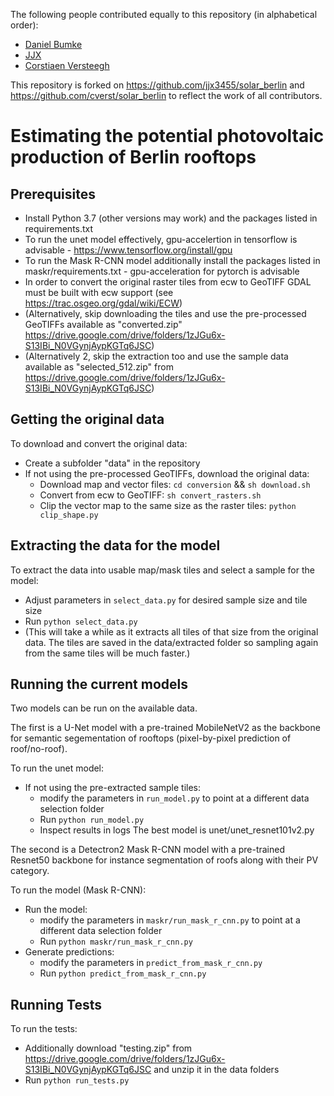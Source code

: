 The following people contributed equally to this repository (in alphabetical order):

* [Daniel Bumke](https://github.com/moreshiny)
* [JJX](https://github.com/jjx3455)
* [Corstiaen Versteegh](https://github.com/cverst)

This repository is forked on https://github.com/jjx3455/solar_berlin and https://github.com/cverst/solar_berlin to reflect the work of all contributors.

# Estimating the potential photovoltaic production of Berlin rooftops

## Prerequisites

- Install Python 3.7 (other versions may work) and the packages listed in requirements.txt
- To run the unet model effectively, gpu-accelertion in tensorflow is advisable - https://www.tensorflow.org/install/gpu
- To run the Mask R-CNN model additionally install the packages listed in maskr/requirements.txt - gpu-acceleration for pytorch is advisable
- In order to convert the original raster tiles from ecw to GeoTIFF GDAL must be built with ecw support (see https://trac.osgeo.org/gdal/wiki/ECW)
- (Alternatively, skip downloading the tiles and use the pre-processed GeoTIFFs available as "converted.zip" https://drive.google.com/drive/folders/1zJGu6x-S13IBi_N0VGynjAypKGTq6JSC)
- (Alternatively 2, skip the extraction too and use the sample data available as "selected_512.zip" from https://drive.google.com/drive/folders/1zJGu6x-S13IBi_N0VGynjAypKGTq6JSC)

## Getting the original data

To download and convert the original data:
- Create a subfolder "data" in the repository
- If not using the pre-processed GeoTIFFs, download the original data:
    - Download map and vector files:
```cd conversion``` && ```sh download.sh```
    - Convert from ecw to GeoTIFF:
```sh convert_rasters.sh```
    - Clip the vector map to the same size as the raster tiles:
```python clip_shape.py```

## Extracting the data for the model

To extract the data into usable map/mask tiles and select a sample for the model:
- Adjust parameters in ```select_data.py``` for desired sample size and tile size
- Run ```python select_data.py```
- (This will take a while as it extracts all tiles of that size from the original
    data. The tiles are saved in the data/extracted folder so sampling again from
    the same tiles will be much faster.)

## Running the current models

Two models can be run on the available data.

The first is a U-Net model with a pre-trained MobileNetV2 as the backbone for semantic segementation
of rooftops (pixel-by-pixel prediction of roof/no-roof).

To run the unet model:
- If not using the pre-extracted sample tiles:
    - modify the parameters in ```run_model.py``` to point at a different data selection folder
    - Run ```python run_model.py```
    - Inspect results in logs
The best model is unet/unet_resnet101v2.py

The second is a Detectron2 Mask R-CNN model with a pre-trained Resnet50 backbone for instance segmentation of roofs along with their PV category.

To run the model (Mask R-CNN):
- Run the model:
    - modify the parameters in ```maskr/run_mask_r_cnn.py``` to point at a different data selection folder
    - Run ```python maskr/run_mask_r_cnn.py```
- Generate predictions:
    - modify the parameters in ```predict_from_mask_r_cnn.py```
    - Run ```python predict_from_mask_r_cnn.py```

## Running Tests

To run the tests:
- Additionally download "testing.zip" from https://drive.google.com/drive/folders/1zJGu6x-S13IBi_N0VGynjAypKGTq6JSC and unzip it in the data folders
- Run ```python run_tests.py```
